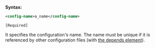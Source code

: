 **Syntax:**

```xml
<config-name>a_name</config-name>
```

`[Required]`

It specifies the configuration's name. The name must be unique if it is
referenced by other configuration files (with [the depends element]({{site.baseurl}}/zk_config_ref/jar_files_config_xml/the_depends_element)).


